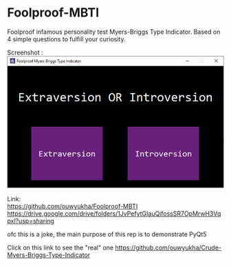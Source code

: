 # Foolproof-MBTI
Foolproof infamous personality test Myers-Briggs Type Indicator. Based on 4 simple questions to fulfill your curiosity.

Screenshot :
<br>
<img src="https://raw.githubusercontent.com/ouwyukha/Foolproof-MBTI/master/Screenshot.PNG" alt="Foolproof MBTI Screenshot">

Link:
<br>
https://github.com/ouwyukha/Foolproof-MBTI
<br>
https://drive.google.com/drive/folders/1JvPefytGIauQifossSR7OpMrwH3Vqpxl?usp=sharing

ofc this is a joke, the main purpose of this rep is to demonstrate PyQt5

Click on this link to see the "real" one https://github.com/ouwyukha/Crude-Myers-Briggs-Type-Indicator
